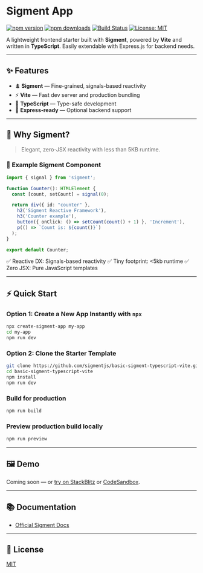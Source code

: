 # Sigment App

[![npm version](https://img.shields.io/npm/v/create-sigment-app?color=blue\&label=npm%20package)](https://www.npmjs.com/package/create-sigment-app)
[![npm downloads](https://img.shields.io/npm/dm/create-sigment-app?color=green\&label=npm%20downloads)](https://www.npmjs.com/package/create-sigment-app)
[![Build Status](https://img.shields.io/github/actions/workflow/status/sigmentjs/sigment/ci.yml?branch=main\&label=build\&color=brightgreen)](https://github.com/sigmentjs/sigment/actions)
[![License: MIT](https://img.shields.io/badge/license-MIT-blue.svg)](./LICENSE)

A lightweight frontend starter built with **Sigment**, powered by **Vite** and written in **TypeScript**. Easily extendable with Express.js for backend needs.

---

## ✨ Features

* 🯉 **Sigment** — Fine-grained, signals-based reactivity
* ⚡ **Vite** — Fast dev server and production bundling
* 📜 **TypeScript** — Type-safe development
* 🌿 **Express-ready** — Optional backend support

---

## 🌟 Why Sigment?

> Elegant, zero-JSX reactivity with less than 5KB runtime.

### 🔧 Example Sigment Component

```ts
import { signal } from 'sigment';

function Counter(): HTMLElement {
  const [count, setCount] = signal(0);

  return div({ id: "counter" },
    h2('Sigment Reactive Framework'),
    h3('Counter example'),
    button({ onClick: () => setCount(count() + 1) }, 'Increment'),
    p(() => `Count is: ${count()}`)
  );
}

export default Counter;
```

✅ Reactive DX: Signals-based reactivity
✅ Tiny footprint: <5kb runtime
✅ Zero JSX: Pure JavaScript templates

---

## ⚡ Quick Start

### Option 1: Create a New App Instantly with `npx`

```bash
npx create-sigment-app my-app
cd my-app
npm run dev
```

### Option 2: Clone the Starter Template

```bash
git clone https://github.com/sigmentjs/basic-sigment-typescript-vite.git
cd basic-sigment-typescript-vite
npm install
npm run dev
```

### Build for production

```bash
npm run build
```

### Preview production build locally

```bash
npm run preview
```

---

## 🖼️ Demo

Coming soon — or [try on StackBlitz](https://stackblitz.com) or [CodeSandbox](https://codesandbox.io).

---

## 📚 Documentation

* [Official Sigment Docs](https://sigment.dev)

---

## 📄 License

[MIT](./LICENSE)
